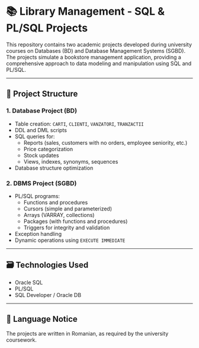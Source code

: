 # 📚 Library Management - SQL & PL/SQL Projects 

This repository contains two academic projects developed during university courses on Databases (BD) and Database Management Systems (SGBD). The projects simulate a bookstore management application, providing a comprehensive approach to data modeling and manipulation using SQL and PL/SQL.

---

## 📌 Project Structure

### 1. **Database Project (BD)**
- Table creation: `CARTI`, `CLIENTI`, `VANZATORI`, `TRANZACTII`
- DDL and DML scripts
- SQL queries for:
  - Reports (sales, customers with no orders, employee seniority, etc.)
  - Price categorization
  - Stock updates
  - Views, indexes, synonyms, sequences
- Database structure optimization

### 2. **DBMS Project (SGBD)**
- PL/SQL programs:
  - Functions and procedures
  - Cursors (simple and parameterized)
  - Arrays (VARRAY, collections)
  - Packages (with functions and procedures)
  - Triggers for integrity and validation
- Exception handling
- Dynamic operations using `EXECUTE IMMEDIATE`

---

## 🗃️ Technologies Used
- Oracle SQL  
- PL/SQL  
- SQL Developer / Oracle DB

---

## 📄 Language Notice  
The projects are written in Romanian, as required by the university coursework.




